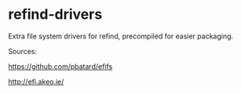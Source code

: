 # refind-drivers
Extra file system drivers for refind, precompiled for easier packaging. 

Sources: 

https://github.com/pbatard/efifs


http://efi.akeo.ie/
